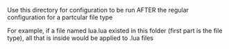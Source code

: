 Use this directory for configuration to be run AFTER the regular configuration for a partcular file type

For example, if a file named lua.lua existed in this folder (first part is the file type), all that is inside would be applied to .lua files 

